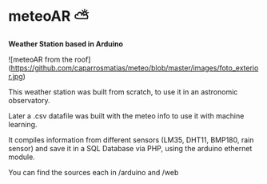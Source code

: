 # meteoAR :partly_sunny:

**Weather Station based in Arduino**

![meteoAR from the roof] (https://github.com/caparrosmatias/meteo/blob/master/images/foto_exterior.jpg)

This weather station was built from scratch, to use it in an astronomic observatory.

Later a .csv datafile was built with the meteo info to use it with machine learning.

It compiles information from different sensors (LM35, DHT11, BMP180, rain sensor) and save it in a SQL Database via PHP, using the arduino ethernet module.

You can find the sources each in /arduino and /web 

